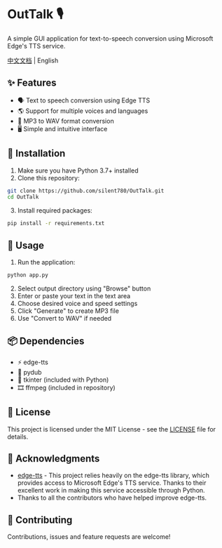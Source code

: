 # OutTalk 🎙️

A simple GUI application for text-to-speech conversion using Microsoft Edge's TTS service.

[中文文档](README_CN.md) | English

## ✨ Features

- 🗣️ Text to speech conversion using Edge TTS
- 🌎 Support for multiple voices and languages
- 🔄 MP3 to WAV format conversion
- 🖥️ Simple and intuitive interface

## 🚀 Installation

1. Make sure you have Python 3.7+ installed
2. Clone this repository:
```bash
git clone https://github.com/silent780/OutTalk.git
cd OutTalk
```

3. Install required packages:
```bash
pip install -r requirements.txt
```

## 📖 Usage

1. Run the application:
```bash
python app.py
```

2. Select output directory using "Browse" button
3. Enter or paste your text in the text area
4. Choose desired voice and speed settings
5. Click "Generate" to create MP3 file
6. Use "Convert to WAV" if needed

## 📦 Dependencies

- ⚡ edge-tts
- 🎵 pydub
- 🎨 tkinter (included with Python)
- 🎞️ ffmpeg (included in repository)

## 📝 License

This project is licensed under the MIT License - see the [LICENSE](LICENSE) file for details.

## 💝 Acknowledgments

- [edge-tts](https://github.com/rany2/edge-tts) - This project relies heavily on the edge-tts library, which provides access to Microsoft Edge's TTS service. Thanks to their excellent work in making this service accessible through Python.
- Thanks to all the contributors who have helped improve edge-tts.

## 🤝 Contributing

Contributions, issues and feature requests are welcome!